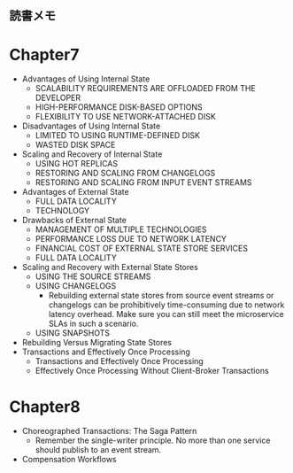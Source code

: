 ## 読書メモ

# Chapter7
- Advantages of Using Internal State
  - SCALABILITY REQUIREMENTS ARE OFFLOADED FROM THE DEVELOPER
  - HIGH-PERFORMANCE DISK-BASED OPTIONS
  - FLEXIBILITY TO USE NETWORK-ATTACHED DISK
- Disadvantages of Using Internal State
  - LIMITED TO USING RUNTIME-DEFINED DISK
  - WASTED DISK SPACE
- Scaling and Recovery of Internal State
  - USING HOT REPLICAS
  - RESTORING AND SCALING FROM CHANGELOGS
  - RESTORING AND SCALING FROM INPUT EVENT STREAMS
- Advantages of External State
  - FULL DATA LOCALITY
  - TECHNOLOGY
- Drawbacks of External State
  - MANAGEMENT OF MULTIPLE TECHNOLOGIES
  - PERFORMANCE LOSS DUE TO NETWORK LATENCY
  - FINANCIAL COST OF EXTERNAL STATE STORE SERVICES
  - FULL DATA LOCALITY
- Scaling and Recovery with External State Stores
  - USING THE SOURCE STREAMS
  - USING CHANGELOGS
      - Rebuilding external state stores from source event streams or changelogs can be prohibitively time-consuming due to network latency overhead. Make sure you can still meet the microservice SLAs in such a scenario.
  - USING SNAPSHOTS
- Rebuilding Versus Migrating State Stores
- Transactions and Effectively Once Processing
  - Transactions and Effectively Once Processing
  - Effectively Once Processing Without Client-Broker Transactions

# Chapter8
- Choreographed Transactions: The Saga Pattern
  - Remember the single-writer principle. No more than one service should publish to an event stream.
- Compensation Workflows
